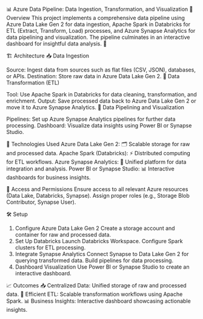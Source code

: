 📊 Azure Data Pipeline: Data Ingestion, Transformation, and Visualization
🌟 Overview
This project implements a comprehensive data pipeline using Azure Data Lake Gen 2 for data ingestion, Apache Spark in Databricks for ETL (Extract, Transform, Load) processes, and Azure Synapse Analytics for data pipelining and visualization. The pipeline culminates in an interactive dashboard for insightful data analysis. 🚀


🏗 Architecture
📥 Data Ingestion

Source: Ingest data from sources such as flat files (CSV, JSON), databases, or APIs.
Destination: Store raw data in Azure Data Lake Gen 2.
🔄 Data Transformation (ETL)

Tool: Use Apache Spark in Databricks for data cleaning, transformation, and enrichment.
Output: Save processed data back to Azure Data Lake Gen 2 or move it to Azure Synapse Analytics.
🚦 Data Pipelining and Visualization

Pipelines: Set up Azure Synapse Analytics pipelines for further data processing.
Dashboard: Visualize data insights using Power BI or Synapse Studio.

🔧 Technologies Used
Azure Data Lake Gen 2: 🗂️ Scalable storage for raw and processed data.
Apache Spark (Databricks): ⚡ Distributed computing for ETL workflows.
Azure Synapse Analytics: 🌉 Unified platform for data integration and analysis.
Power BI or Synapse Studio: 📊 Interactive dashboards for business insights.

🔑 Access and Permissions
Ensure access to all relevant Azure resources (Data Lake, Databricks, Synapse).
Assign proper roles (e.g., Storage Blob Contributor, Synapse User).

🛠️ Setup
1. Configure Azure Data Lake Gen 2
Create a storage account and container for raw and processed data.
2. Set Up Databricks
Launch Databricks Workspace.
Configure Spark clusters for ETL processing.
3. Integrate Synapse Analytics
Connect Synapse to Data Lake Gen 2 for querying transformed data.
Build pipelines for data processing.
4. Dashboard Visualization
Use Power BI or Synapse Studio to create an interactive dashboard.

📈 Outcomes
📥 Centralized Data: Unified storage of raw and processed data.
🔄 Efficient ETL: Scalable transformation workflows using Apache Spark.
📊 Business Insights: Interactive dashboard showcasing actionable insights.
